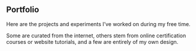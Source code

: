## Portfolio

Here are the projects and experiments I’ve worked on during my free time.

Some are curated from the internet, others stem from online certification courses 
or website tutorials, and a few are entirely of my own design.
